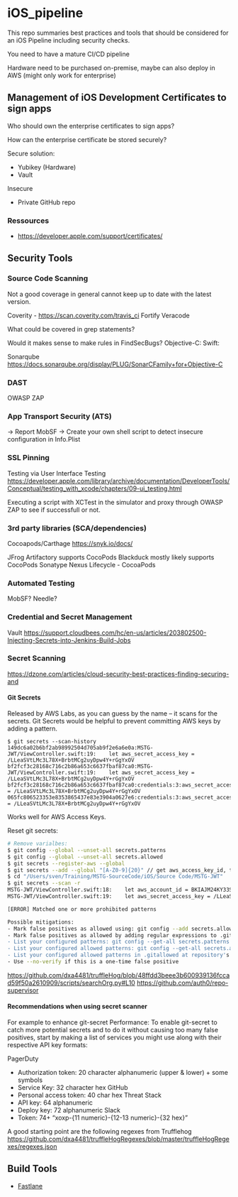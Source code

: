 # iOS_pipeline

This repo summaries best practices and tools that should be considered for an iOS Pipeline including security checks.

You need to have a mature CI/CD pipeline

Hardware need to be purchased on-premise, maybe can also deploy in AWS (might only work for enterprise)

## Management of iOS Development Certificates to sign apps

Who should own the enterprise certificates to sign apps?

How can the enterprise certificate be stored securely? 

Secure solution:
- Yubikey (Hardware)
- Vault

Insecure
- Private GitHub repo

### Ressources

- <https://developer.apple.com/support/certificates/>


## Security Tools

### Source Code Scanning

Not a good coverage in general cannot keep up to date with the latest version.

Coverity - https://scan.coverity.com/travis_ci
Fortify
Veracode

What could be covered in grep statements?


Would it makes sense to make rules in FindSecBugs?
Objective-C:
Swift:

Sonarqube https://docs.sonarqube.org/display/PLUG/SonarCFamily+for+Objective-C

### DAST

OWASP ZAP

### App Transport Security (ATS)

-> Report MobSF
-> Create your own shell script to detect insecure configuration in Info.Plist

### SSL Pinning

Testing via User Interface Testing 
https://developer.apple.com/library/archive/documentation/DeveloperTools/Conceptual/testing_with_xcode/chapters/09-ui_testing.html

Executing a script with XCTest in the simulator and proxy through OWASP ZAP to see if successfull or not. 

### 3rd party libraries (SCA/dependencies)

Cocoapods/Carthage
https://snyk.io/docs/

JFrog Artifactory supports CocoPods
Blackduck mostly likely supports CocoPods
Sonatype Nexus Lifecycle - CocoaPods



### Automated Testing 

MobSF?
Needle?

### Credential and Secret Management

Vault
https://support.cloudbees.com/hc/en-us/articles/203802500-Injecting-Secrets-into-Jenkins-Build-Jobs

### Secret Scanning

https://dzone.com/articles/cloud-security-best-practices-finding-securing-and

#### Git Secrets

Released by AWS Labs, as you can guess by the name – it scans for the secrets. Git Secrets would be helpful to prevent committing AWS keys by adding a pattern.

```
$ git secrets --scan-history
149dc6a02b6bf2ab98992504d705ab9f2e6a6e0a:MSTG-JWT/ViewController.swift:19:    let aws_secret_access_key = /LLeaSVtLMc3L78X+BrbtMCg2uyDpw4Y+rGgYxOV
bf2fcf3c28168c716c2b86a653c6637fbaf87ca0:MSTG-JWT/ViewController.swift:19:    let aws_secret_access_key = /LLeaSVtLMc3L78X+BrbtMCg2uyDpw4Y+rGgYxOV
bf2fcf3c28168c716c2b86a653c6637fbaf87ca0:credentials:3:aws_secret_access_key = /LLeaSVtLMc3L78X+BrbtMCg2uyDpw4Y+rGgYxOV
065fc806523353e8353865437e83e3904a0627e6:credentials:3:aws_secret_access_key = /LLeaSVtLMc3L78X+BrbtMCg2uyDpw4Y+rGgYxOV
```

Works well for AWS Access Keys.

Reset git secrets:
```bash
# Remove varialbes:
$ git config --global --unset-all secrets.patterns
$ git config --global --unset-all secrets.allowed
$ git secrets --register-aws --global
$ git secrets --add --global "[A-Z0-9]{20}" // get aws_access_key_id, this pattern is not included when executing the command before 
$ cd "/Users/sven/Training/MSTG-SourceCode/iOS/Source Code/MSTG-JWT"
$ git secrets --scan -r
MSTG-JWT/ViewController.swift:18:    let aws_account_id = BKIAJM24KY33SBSYZUDA
MSTG-JWT/ViewController.swift:19:    let aws_secret_access_key = /LLeaSVtLMc3L78X+BrbtMCg2uyDpw4Y+rGgYxOV

[ERROR] Matched one or more prohibited patterns

Possible mitigations:
- Mark false positives as allowed using: git config --add secrets.allowed ...
- Mark false positives as allowed by adding regular expressions to .gitallowed at repository's root directory
- List your configured patterns: git config --get-all secrets.patterns
- List your configured allowed patterns: git config --get-all secrets.allowed
- List your configured allowed patterns in .gitallowed at repository's root directory
- Use --no-verify if this is a one-time false positive
```

https://github.com/dxa4481/truffleHog/blob/48ffdd3beee3b600939136fccad59f50a2610909/scripts/searchOrg.py#L10
https://github.com/auth0/repo-supervisor


#### Recommendations when using secret scanner

For example to enhance git-secret Performance:
To enable git-secret to catch more potential secrets and to do it without causing too many false positives, start by making a list of services you might use along with their respective API key formats:

PagerDuty
- Authorization token: 20 character alphanumeric (upper & lower) + some symbols
- Service Key: 32 character hex
GitHub
- Personal access token: 40 char hex
Threat Stack
- API key: 64 alphanumeric
- Deploy key: 72 alphanumeric
Slack
- Token: 74+ “xoxp-{11 numeric}-{12-13 numeric}-{32 hex}”

A good starting point are the following regexes from Trufflehog https://github.com/dxa4481/truffleHogRegexes/blob/master/truffleHogRegexes/regexes.json 


## Build Tools

- [Fastlane](https://fastlane.tools/)
